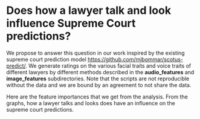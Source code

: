 # Does how a lawyer talk and look influence Supreme Court predictions?

We propose to answer this question in our work inspired by the existing supreme court prediction
model https://github.com/mjbommar/scotus-predict/.
We generate ratings on the various facial traits and voice traits of different lawyers by different methods
described in the **audio_features** and **image_features** subdirectories.
Note that the scripts are not reproducible without the data and we are bound by an agreement to not share
the data.

Here are the feature importances that we get from the analysis. From the graphs, how a lawyer talks and
looks does have an influence on the supreme court predictions.

